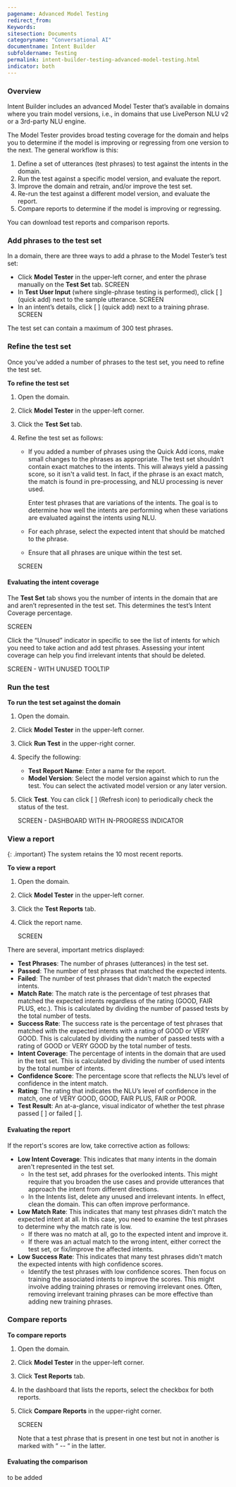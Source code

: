 ```yaml
---
pagename: Advanced Model Testing
redirect_from:
Keywords:
sitesection: Documents
categoryname: "Conversational AI"
documentname: Intent Builder
subfoldername: Testing
permalink: intent-builder-testing-advanced-model-testing.html
indicator: both
---
```


### Overview

Intent Builder includes an advanced Model Tester that’s available in domains where you train model versions, i.e., in domains  that use LivePerson NLU v2 or a 3rd-party NLU engine.

The Model Tester provides broad testing coverage for the domain and helps you to determine if the model is improving or regressing from one version to the next. The general workflow is this:

1. Define a set of utterances (test phrases) to test against the intents in the domain.
2. Run the test against a specific model version, and evaluate the report.
3. Improve the domain and retrain, and/or improve the test set.
4. Re-run the test against a different model version, and evaluate the report.
5. Compare reports to determine if the model is improving or regressing.

You can download test reports and comparison reports.

### Add phrases to the test set
In a domain, there are three ways to add a phrase to the Model Tester’s test set:

* Click **Model Tester** in the upper-left corner, and enter the phrase manually on the **Test Set** tab.
    SCREEN
* In **Test User Input** (where single-phrase testing is performed), click [ ] (quick add) next to the sample utterance.
    SCREEN
* In an intent’s details, click [ ] (quick add) next to a training phrase.
    SCREEN

The test set can contain a maximum of 300 test phrases.

### Refine the test set
Once you’ve added a number of phrases to the test set, you need to refine the test set.

**To refine the test set**

1. Open the domain.
2. Click **Model Tester** in the upper-left corner.
3. Click the **Test Set** tab.
4. Refine the test set as follows:
    * If you added a number of phrases using the Quick Add icons, make small changes to the phrases as appropriate. The test set shouldn’t contain exact matches to the intents. This will always yield a passing score, so it isn't a valid test. In fact, if the phrase is an exact match, the match is found in pre-processing, and NLU processing is never used. 
    
        Enter test phrases that are variations of the intents. The goal is to determine how well the intents are performing when these variations are evaluated against the intents using NLU.

    * For each phrase, select the expected intent that should be matched to the phrase.
    * Ensure that all phrases are unique within the test set.

    SCREEN


#### Evaluating the intent coverage

The **Test Set** tab shows you the number of intents in the domain that are and aren’t represented in the test set. This determines the test’s Intent Coverage percentage.

SCREEN

Click the “Unused” indicator in specific to see the list of intents for which you need to take action and add test phrases. Assessing your intent coverage can help you find irrelevant intents that should be deleted.

SCREEN - WITH UNUSED TOOLTIP

### Run the test
**To run the test set against the domain**

1. Open the domain.
2. Click **Model Tester** in the upper-left corner. 
3. Click **Run Test** in the upper-right corner.
4. Specify the following:
    * **Test Report Name**: Enter a name for the report.
    * **Model Version**: Select the model version against which to run the test. You can select the activated model version or any later version.
5. Click **Test**.
    You can click [ ] (Refresh icon) to periodically check the status of the test.

    SCREEN - DASHBOARD WITH IN-PROGRESS INDICATOR 

### View a report

{: .important}
The system retains the 10 most recent reports.

**To view a report**

1. Open the domain.
2. Click **Model Tester** in the upper-left corner. 
3. Click the **Test Reports** tab.
4. Click the report name.

    SCREEN

There are several, important metrics displayed:

* **Test Phrases**: The number of phrases (utterances) in the test set.
* **Passed**: The number of test phrases that matched the expected intents.
* **Failed**: The number of test phrases that didn't match the expected intents.
* **Match Rate**: The match rate is the percentage of test phrases that matched the expected intents regardless of the rating (GOOD, FAIR PLUS, etc.). This is calculated by dividing the number of passed tests by the total number of tests.
* **Success Rate**: The success rate is the percentage of test phrases that matched with the expected intents with a rating of GOOD or VERY GOOD. This is calculated by dividing the number of passed tests with a rating of GOOD or VERY GOOD by the total number of tests.
* **Intent Coverage**: The percentage of intents in the domain that are used in the test set. This is calculated by dividing the number of used intents by the total number of intents.
* **Confidence Score**: The percentage score that reflects the NLU’s level of confidence in the intent match.
* **Rating**: The rating that indicates the NLU’s level of confidence in the match, one of VERY GOOD, GOOD, FAIR PLUS, FAIR or POOR.
* **Test Result**: An at-a-glance, visual indicator of whether the test phrase passed [ ] or failed [ ].

#### Evaluating the report

If the report's scores are low, take corrective action as follows:

* **Low Intent Coverage**: This indicates that many intents in the domain aren't represented in the test set.
    * In the test set, add phrases for the overlooked intents. This might require that you broaden the use cases and provide utterances that approach the intent from different directions.
    * In the Intents list, delete any unused and irrelevant intents. In effect, clean the domain. This can often improve performance.
* **Low Match Rate**: This indicates that many test phrases didn't match the expected intent at all. In this case, you need to examine the test phrases to determine why the match rate is low.
    * If there was no match at all, go to the expected intent and improve it.
    * If there was an actual match to the wrong intent, either correct the test set, or fix/improve the affected intents. 
* **Low Success Rate**: This indicates that many test phrases didn't match the expected intents with high confidence scores.
    * Identify the test phrases with low confidence scores. Then focus on training the associated intents to improve the scores. This might involve adding training phrases or removing irrelevant ones. Often, removing irrelevant training phrases can be more effective than adding new training phrases.

### Compare reports
**To compare reports**

1. Open the domain.
2. Click **Model Tester** in the upper-left corner. 
3. Click **Test Reports** tab.
4. In the dashboard that lists the reports, select the checkbox for both reports.
5. Click **Compare Reports** in the upper-right corner.

    SCREEN

    Note that a test phrase that is present in one test but not in another is marked with “ -- “ in the latter.

#### Evaluating the comparison

to be added
